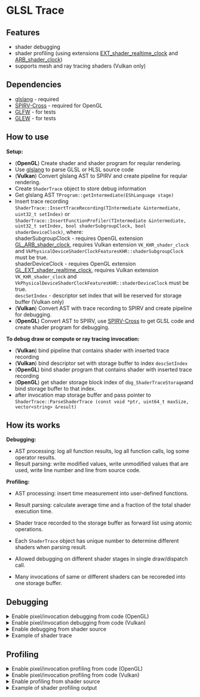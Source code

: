 # GLSL Trace

## Features
 * shader debugging
 * shader profiling (using extensions [EXT_shader_realtime_clock](https://github.com/KhronosGroup/GLSL/blob/master/extensions/ext/EXT_shader_realtime_clock.txt) and [ARB_shader_clock](https://www.khronos.org/registry/OpenGL/extensions/ARB/ARB_shader_clock.txt))
 * supports mesh and ray tracing shaders (Vulkan only)


## Dependencies
 * [glslang](https://github.com/KhronosGroup/glslang) - required
 * [SPIRV-Cross](https://github.com/KhronosGroup/SPIRV-Cross) - required for OpenGL
 * [GLFW](https://www.glfw.org/) - for tests
 * [GLEW](http://glew.sourceforge.net/) - for tests


## How to use
**Setup:**</br> 
 * (__OpenGL__) Create shader and shader program for reqular rendering.
 * Use [glslang](https://github.com/KhronosGroup/glslang) to parse GLSL or HLSL source code
 * (__Vulkan__) Convert glslang AST to SPIRV and create pipeline for reqular rendering.
 * Create `ShaderTrace` object to store debug information
 * Get glslang AST `TProgram::getIntermediate(EShLanguage stage)`
 * Insert trace recording `ShaderTrace::InsertTraceRecording(TIntermediate &intermediate, uint32_t setIndex)` or `ShaderTrace::InsertFunctionProfiler(TIntermediate &intermediate, uint32_t setIndex, bool shaderSubgroupClock, bool shaderDeviceClock)`, where:</br>
   shaderSubgroupClock - requires OpenGL extension [GL_ARB_shader_clock](https://www.khronos.org/registry/OpenGL/extensions/ARB/ARB_shader_clock.txt), requires Vulkan extension `VK_KHR_shader_clock` and `VkPhysicalDeviceShaderClockFeaturesKHR::shaderSubgroupClock` must be true.</br>
   shaderDeviceClock - requires OpenGL extension [GL_EXT_shader_realtime_clock](https://github.com/KhronosGroup/GLSL/blob/master/extensions/ext/GL_EXT_shader_realtime_clock.txt), requires Vulkan extension `VK_KHR_shader_clock` and `VkPhysicalDeviceShaderClockFeaturesKHR::shaderDeviceClock` must be true.</br>
   `descSetIndex` - descriptor set index that will be reserved for storage buffer (Vulkan only)</br>
 * (__Vulkan__) Convert AST with trace recording to SPIRV and create pipeline for debugging.
 * (__OpenGL__) Convert AST to SPIRV, use [SPIRV-Cross](https://github.com/KhronosGroup/SPIRV-Cross) to get GLSL code and create shader program for debugging.


**To debug draw or compute or ray tracing invocation:**</br> 
 
 * (__Vulkan__) bind pipeline that contains shader with inserted trace recording
 * (__Vulkan__) bind descriptor set with storage buffer to index `descSetIndex`
 * (__OpenGL__) bind shader program that contains shader with inserted trace recording
 * (__OpenGL__) get shader storage block index of `dbg_ShaderTraceStorage`and bind storage buffer to that index.
 * after invocation map storage buffer and pass pointer to `ShaderTrace::ParseShaderTrace (const void *ptr, uint64_t maxSize, vector<string> &result)`
 
 
## How its works
 **Debugging:**
 * AST processing: log all function results, log all function calls, log some operator results.
 * Result parsing: write modified values, write unmodified values that are used, write line number and line from source code.
 
 **Profiling:**
 * AST processing: insert time measurement into user-defined functions.
 * Result parsing: calculate average time and a fraction of the total shader execution time.
 
 * Shader trace recorded to the storage buffer as forward list using atomic operations.
 * Each `ShaderTrace` object has unique number to determine different shaders when parsing result.
 * Allowed debugging on different shader stages in single draw/dispatch call.
 * Many invocations of same or different shaders can be recoreded into one storage buffer.


## Debugging

<details>
<summary>Enable pixel/invocation debugging from code (OpenGL)</summary>
   
```cpp
GLuint	sb_index = glGetProgramResourceIndex( program, GL_SHADER_STORAGE_BLOCK, "dbg_ShaderTraceStorage" );
glShaderStorageBlockBinding( program, sb_index, /*binding*/0 );
glBindBufferBase( GL_SHADER_STORAGE_BUFFER, /*binding*/0, dbgBuffer );
		
// clear buffer
uint32_t  zero = 0;
glClearBufferData( GL_SHADER_STORAGE_BUFFER, GL_R32UI, GL_RED_INTEGER, GL_UNSIGNED_INT, &zero );

// set pixel which you need to debug (2 components)
// record if {pixel_x, pixel_y} == floor(gl_FragCoord.xy)
uint32_t  data[] = { pixel_x, pixel_y };
glBufferSubData( GL_SHADER_STORAGE_BUFFER, 0, sizeof(data), data );

// draw
...

// ... or which compute invocation or ray tracing launch (3 components)
// record if {thread_x, thread_y, thread_z} == gl_GlobalInvocationID
// record if {thread_x, thread_y, thread_z} == gl_LaunchID
uint32_t  data[] = { thread_x, thread_y, thread_z };
glBufferSubData( GL_SHADER_STORAGE_BUFFER, 0, sizeof(data), data );

// dispatch or trace
...
```
</details>
<details>
<summary>Enable pixel/invocation debugging from code (Vulkan)</summary>
   
```cpp
vkCmdBindDescriptorSets( cmdBuffer, VK_PIPELINE_BIND_POINT_GRAPHICS, ppln_layout, descSetIndex, 1, &dbg_desc_set, 0, nullptr );
	
// set pixel which you need to debug (2 components)
// record if {pixel_x, pixel_y} == floor(gl_FragCoord.xy)
uint32_t  data[] = { pixel_x, pixel_y };
vkCmdUpdateBuffer( cmdBuffer, debugOutputBuffer, 0, sizeof(data), data );
vkCmdFillBuffer( cmdBuffer, debugOutputBuffer, sizeof(data), VK_WHOLE_SIZE, 0 );

// draw
...

// ... or which compute invocation or ray tracing launch (3 components)
// record if {thread_x, thread_y, thread_z} == gl_GlobalInvocationID
// record if {thread_x, thread_y, thread_z} == gl_LaunchID
uint32_t  data[] = { thread_x, thread_y, thread_z };
vkCmdUpdateBuffer( cmdBuffer, debugOutputBuffer, 0, sizeof(data), data );
vkCmdFillBuffer( cmdBuffer, debugOutputBuffer, sizeof(data), VK_WHOLE_SIZE, 0 );

// dispatch or trace
...
```
</details>

<details>
<summary>Enable debugging from shader source</summary>

```cpp
// empty function will be replaced during shader compilation
void dbg_EnableTraceRecording (bool b) {}

void main ()
{
    bool condition = ...
        
    // if condition is true then trace recording will start here
    dbg_EnableTraceRecording( condition );
    ...
}
```
</details>

<details>
<summary>Example of shader trace</summary>

```cpp
//> gl_GlobalInvocationID: uint3 {8, 8, 0}
//> gl_LocalInvocationID: uint3 {0, 0, 0}
//> gl_WorkGroupID: uint3 {1, 1, 0}
no source

//> index: uint {136}
//  gl_GlobalInvocationID: uint3 {8, 8, 0}
11. index = gl_GlobalInvocationID.x + gl_GlobalInvocationID.y * gl_NumWorkGroups.x * gl_WorkGroupSize.x;

//> size: uint {256}
12. size = gl_NumWorkGroups.x * gl_NumWorkGroups.y * gl_WorkGroupSize.x * gl_WorkGroupSize.y;

//> value: float {0.506611}
//  index: uint {136}
//  size: uint {256}
13. value = sin( float(index) / size );

//> imageStore(): void
//  gl_GlobalInvocationID: uint3 {8, 8, 0}
//  value: float {0.506611}
14.     imageStore( un_OutImage, ivec2(gl_GlobalInvocationID.xy), vec4(value) );
```
The `//>` symbol marks the modified variable or function result.
</details>


## Profiling

<details>
<summary>Enable pixel/invocation profiling from code (OpenGL)</summary>
   
```cpp
GLuint	sb_index = glGetProgramResourceIndex( program, GL_SHADER_STORAGE_BLOCK, "dbg_ShaderTraceStorage" );
glShaderStorageBlockBinding( program, sb_index, /*binding*/0 );
glBindBufferBase( GL_SHADER_STORAGE_BUFFER, /*binding*/0, dbgBuffer );

// clear buffer
uint32_t  zero = 0;
glClearBufferData( GL_SHADER_STORAGE_BUFFER, GL_R32UI, GL_RED_INTEGER, GL_UNSIGNED_INT, &zero );

// set pixel which you need to profile (2 components)
// record if {pixel_x, pixel_y} == floor(gl_FragCoord.xy)
uint32_t  data[] = { pixel_x, pixel_y };
glBufferSubData( GL_SHADER_STORAGE_BUFFER, 0, sizeof(data), data );

// draw
...

// ... or which compute invocation or ray tracing launch (3 components)
// record if {thread_x, thread_y, thread_z} == gl_GlobalInvocationID
// record if {thread_x, thread_y, thread_z} == gl_LaunchID
uint32_t  data[] = { thread_x, thread_y, thread_z };
glBufferSubData( GL_SHADER_STORAGE_BUFFER, 0, sizeof(data), data );

// dispatch or trace
...
```
</details>
<details>
<summary>Enable pixel/invocation profiling from code (Vulkan)</summary>
   
```cpp
vkCmdBindDescriptorSets( cmdBuffer, VK_PIPELINE_BIND_POINT_GRAPHICS, ppln_layout, descSetIndex, 1, &dbg_desc_set, 0, nullptr );

// set pixel which you need to debug (2 components)
// record if {pixel_x, pixel_y} == floor(gl_FragCoord.xy)
uint32_t  data[] = { pixel_x, pixel_y };
vkCmdUpdateBuffer( cmdBuffer, debugOutputBuffer, 0, sizeof(data), data );
vkCmdFillBuffer( cmdBuffer, debugOutputBuffer, sizeof(data), VK_WHOLE_SIZE, 0 );

// draw
...

// ... or which compute invocation or ray tracing launch (3 components)
// record if {thread_x, thread_y, thread_z} == gl_GlobalInvocationID
// record if {thread_x, thread_y, thread_z} == gl_LaunchID
uint32_t  data[] = { thread_x, thread_y, thread_z };
vkCmdUpdateBuffer( cmdBuffer, debugOutputBuffer, 0, sizeof(data), data );
vkCmdFillBuffer( cmdBuffer, debugOutputBuffer, sizeof(data), VK_WHOLE_SIZE, 0 );

// dispatch or trace
...
```
</details>

<details>
<summary>Enable profiling from shader source</summary>
   
```cpp
// empty function will be replaced during shader compilation
void dbg_EnableProfiling (bool b) {}
    
void main ()
{
    bool condition = ...
        
    // if condition is true then profiling will start here
    dbg_EnableProfiling( condition );
    ...
}
```
</details>

<details>
<summary>Example of shader profiling output</summary>

```cpp
//> gl_GlobalInvocationID: uint3 {512, 512, 0}
//> gl_LocalInvocationID: uint3 {0, 0, 0}
//> gl_WorkGroupID: uint3 {64, 64, 0}
no source

// subgroup total: 100.00%,  avr: 100.00%,  (95108.00)
// device   total: 100.00%,  avr: 100.00%,  (2452.00)
// invocations:    1
106. void main ()

// subgroup total: 89.57%,  avr: 89.57%,  (85192.00)
// device   total: 89.56%,  avr: 89.56%,  (2196.00)
// invocations:    1
29. float FBM (in float3 coord)

// subgroup total: 84.67%,  avr: 12.10%,  (11504.57)
// device   total: 84.18%,  avr: 12.03%,  (294.86)
// invocations:    7
56. float GradientNoise (const float3 pos)

// subgroup total: 45.15%,  avr: 0.81%,  (766.86)
// device   total: 44.54%,  avr: 0.80%,  (19.50)
// invocations:    56
72. float3 DHash33 (const float3 p)
```
</details>


